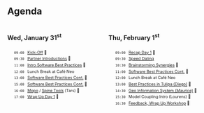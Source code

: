 <!-- .slide: data-state="black_overlay yellow_flag icon" data-background="./files/checklist-2589418_1280.jpg" -->
<!-- https://pixabay.com/photos/checklist-goals-box-notebook-pen-2589418/ -->
## Agenda

<div style="width: 45%; float: left;">
  <h4>Wed, January 31<sup>st</sup></h4>
  <ul style="list-style-type: ''; font-size: 65%; line-height: 150%;">
    <li><code>09:00 </code> <a href="./kick-off">Kick-Off</a> 🎥</li>
    <li><code>09:30 </code> <a href="./partners">Partner Introductions</a> 🎥 </li>
    <li><code>11:00 </code> <a href="./best_practices">Intro Software Best Practices</a> 🎥</li>
    <li><code>12:00 </code> Lunch Break at Café Neo</li>
    <li><code>13:00 </code> <a href="./best_practices">Software Best Practices Cont.</a> 🎥</li>
    <li><code>15:00 </code> <a href="./best_practices">Software Best Practices Cont.</a> 🎥</li>
    <!--li><code>16:00 </code> <a href="./?">Spine Tools Overview (Tars)</a> 🎥</li-->
    <li><code>16:00 </code> <a href="./ppt/esifarworkshop_20240131_mopo_TV.pptx">Mopo</a> / <a href="./ppt/esifarworkshop_20240131_spinetools_TV.pptx">Spine Tools</a> (Tars) 🎥</li>
    <li><code>17:00 </code> <a href="./wrap_up_1">Wrap Up Day 1</a> 🎥</li>
  </ul>
</div>

<div style="width: 54%; float: right;">
  <h4>Thu, February 1<sup>st</sup></h4>
  <ul style="list-style-type: ''; font-size: 65%; line-height: 150%;">
    <li><code>09:00 </code> <a href="./recap">Recap Day 1</a> 🎥</li>
    <li><code>09:30 </code> <a href="./speed_dating">Speed Dating</a></li>
    <li><code>10:30 </code> <a href="./brainstorm">Brainstorming Synergies</a> 🎥</li>
    <li><code>11:00 </code> <a href="./best_practices">Software Best Practices Cont.</a> 🎥</li>
    <li><code>12:00 </code> Lunch Break at Café Neo</li>
    <li><code>13:00 </code> <a href="./ppt/202401-ESI-far-day2-applying-software-best-practices-Tulipa.pdf">Best Practices in Tulipa (Diego)</a> 🎥</li>
    <li><code>14:30 </code> <a href="./ppt/Introduction_to_Geographic_Information_science_systems_MdK_01022024.pdf">Geo Information System (Maurice)</a> 🎥</li>
    <!--li><code>14:30 </code> Geographic Inf. Science (Maurice) 🎥</li-->
    <!--li><code>15:30 </code> <a href="./?">Model Coupling Intro (Lourens)</a> 🎥</li-->
    <li><code>15:30 </code> Model Coupling Intro (Lourens) 🎥</li>
    <li><code>16:30 </code> <a href="./wrap_up_2">Feedback, Wrap Up Workshop</a> 🎥</li>
  </ul>
</div>
